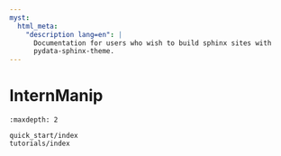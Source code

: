 ```yaml
---
myst:
  html_meta:
    "description lang=en": |
      Documentation for users who wish to build sphinx sites with
      pydata-sphinx-theme.
---
```


# InternManip

```{toctree}
:maxdepth: 2

quick_start/index
tutorials/index
```
